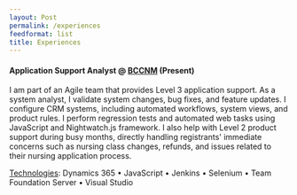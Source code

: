 ```yaml
---
layout: Post
permalink: /experiences
feedformat: list
title: Experiences
---
```


#### Application Support Analyst @ [BCCNM](https://www.bccnm.ca/) (Present)

I am part of an Agile team that provides Level 3 application support. As a system analyst, I validate system changes, bug fixes, and feature updates. I configure CRM systems, including automated workflows, system views, and product rules. I perform regression tests and automated web tasks using JavaScript and Nightwatch.js framework. I also help with Level 2 product support during busy months, directly handling registrants' immediate concerns such as nursing class changes, refunds, and issues related to their nursing application process.

<u>Technologies</u>: Dynamics 365 • JavaScript • Jenkins • Selenium • Team Foundation Server • Visual Studio
